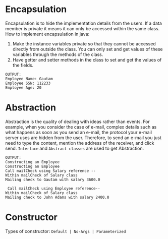 Encapsulation
==============
Encapsulation is to hide the implementation details from the users.
If a data member is private it means it can only be accessed within the same class.
How to implement encapsulation in java:
1) Make the instance variables private so that they cannot be accessed directly from outside the class. You can only set and get values of these variables through the methods of the class.
2) Have getter and setter methods in the class to set and get the values of the fields.
```
OUTPUT:
Employee Name: Gautam
Employee SSN: 112233
Employee Age: 20
```

Abstraction
===========
Abstraction  is the quality of dealing with ideas rather than events. For example, when you consider the case of e-mail, complex details such as what happens as soon as you send an e-mail, the protocol your e-mail server uses are hidden from the user. Therefore, to send an e-mail you just need to type the content, mention the address of the receiver, and click send.
`Interface` and `Abstract classes` are used to get Abstraction.
```
OUTPUT:
Constructing an Employee
Constructing an Employee
Call mailCheck using Salary reference --
Within mailCheck of Salary class 
Mailing check to Gautam with salary 3600.0

 Call mailCheck using Employee reference--
Within mailCheck of Salary class 
Mailing check to John Adams with salary 2400.0
```
Constructor
===========
Types of constructor:
```Default | No-Args | Parameterized  ```
